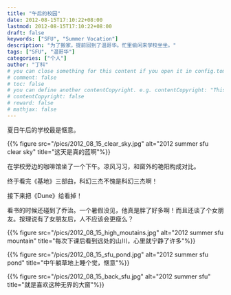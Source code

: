```yaml
---
title: "午后的校园"
date: 2012-08-15T17:10:22+08:00
lastmod: 2012-08-15T17:10:22+08:00
draft: false
keywords: ["SFU", "Summer Vocation"]
description: "为了搬家，提前回到了温哥华。忙里偷闲来学校坐坐。"
tags: ["SFU", "温哥华"]
categories: ["个人"]
author: "丁科"
# you can close something for this content if you open it in config.toml.
# comment: false
# toc: false
# you can define another contentCopyright. e.g. contentCopyright: "This is an another copyright."
# contentCopyright: false
# reward: false
# mathjax: false
---
```


夏日午后的学校最是惬意。

{{% figure src="/pics/2012_08_15_clear_sky.jpg" alt="2012 summer sfu clear sky" title="这天是真的蓝啊"%}}
<!--more-->

在学校旁边的咖啡馆坐了一个下午。凉风习习，和窗外的艳阳构成对比。

终于看完《基地》三部曲，科幻三杰不愧是科幻三杰啊！

接下来把《Dune》给看掉！

看书的时候还碰到了乔治。一个暑假没见，他真是胖了好多啊！而且还谈了个女朋友。按理说有了女朋友后，人不应该会更瘦么？

{{% figure src="/pics/2012_08_15_high_moutains.jpg" alt="2012 summer sfu mountain" title="每次下课后看到远处的山川，心里就宁静了许多"%}}

{{% figure src="/pics/2012_08_15_sfu_pond.jpg" alt="2012 summer sfu pond" title="中午躺草地上睡个觉，惬意"%}}

{{% figure src="/pics/2012_08_15_back_sfu.jpg" alt="2012 summer sfu" title="就是喜欢这种无界的大窗"%}}

